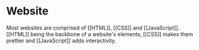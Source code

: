 # Website

Most websites are comprised of [[HTML]], [[CSS]] and [[JavaScript]].
[[HTML]] being the backbone of a website's elements, 
[[CSS]] makes them prettier 
and [[JavaScript]] adds interactivity.

